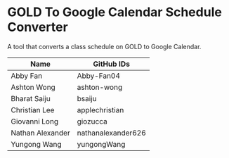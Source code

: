 # GOLD To Google Calendar Schedule Converter

A tool that converts a class schedule on GOLD to Google Calendar.

| Name          | GitHub IDs          |
|--------------------|-------------------|
| Abby Fan         | Abby-Fan04        |
| Ashton Wong        | ashton-wong         |
| Bharat Saiju        | bsaiju          |
| Christian Lee     |   applechristian
| Giovanni Long     |   giozucca          |
| Nathan Alexander  |   nathanalexander626 |
| Yungong Wang      |   yungongWang  |
